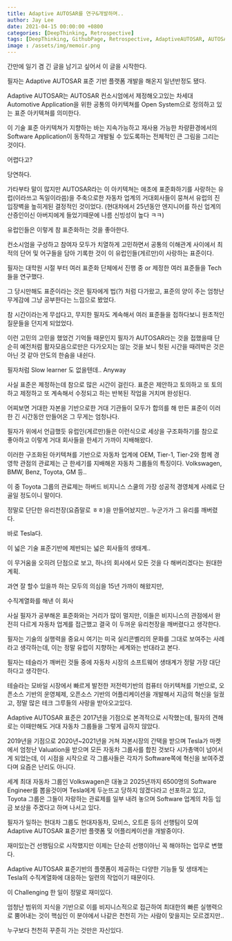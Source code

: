 ```yaml
---
title: Adaptive AUTOSAR를 연구&개발하며..
author: Jay Lee
date: 2021-04-15 00:00:00 +0800
categories: [DeepThinking, Retrospective]
tags: [DeepThinking, GithubPage, Retrospective, AdaptiveAUTOSAR, AUTOSAR, ClassicAUTOSAR, ECU, CPU, GPU, OTA]
image : /assets/img/memoir.png
---
```


간만에 일기 겸 긴 글을 남기고 싶어서 이 글을 시작한다.

필자는 Adaptive AUTOSAR 표준 기반 플랫폼 개발을 해온지 일년반정도 됐다.

Adaptive AUTOSAR는 AUTOSAR 컨소시엄에서 제정해오고있는 차세대 Automotive Application을 위한 공통의 아키텍쳐를 Open System으로 정의하고 있는 표준 아키텍쳐를 의미한다. 

이 기술 표준 아키텍쳐가 지향하는 바는 지속가능하고 재사용 가능한 차량환경에서의 Software Application이 동작하고 개발될 수 있도록하는 전체적인 큰 그림을 그리는 것이다.

어렵다고? 

당연하다. 

가타부타 말이 많지만 AUTOSAR라는 이 아키텍쳐는 애초에 표준화하기를 사랑하는 유럽(이라쓰고 독일이라씀)을 주축으로한 자동차 업계의 거대회사들이 뭉쳐서 유럽의 진입장벽을 높히게된 결정적인 것이었다. (현대차에서 25년동안 엔지니어를 하신 업계의 산증인이신 아버지에게 들었기때문에 나름 신빙성이 높다 ㅋㅋ)

유럽인들은 이렇게 참 표준화하는 것을 좋아한다. 

컨소시엄을 구성하고 참여자 모두가 치열하게 고민하면서 공통의 이해관계 사이에서 최적의 단어 및 어구들을 담아 기록한 것이 이 유럽인들(게르만)이 사랑하는 표준이다.

필자는 대학원 시절 부터 여러 표준화 단체에서 진행 중 or 제정한 여러 표준들을 Tech 들을 연구했다. 

그 당시만해도 표준이라는 것은 필자에게 법(?) 처럼 다가왔고, 표준의 양이 주는 엄청난 무게감에 그냥 공부한다는 느낌으로 봤었다.

참 시간이라는게 무섭다고, 무지한 필자도 계속해서 여러 표준들을 접하다보니 원초적인 질문들을 던지게 되었었다.

이런 고민의 고민을 했었건 기억들 때문인지 필자가 AUTOSAR라는 것을 접했을때 단순히 예전처럼 활자모음으로만은 다가오지는 않는 것을 보니 헛된 시간을 때려박은 것은 아닌 것 같아 안도의 한숨을 내쉰다.

필자처럼 Slow learner 도 없을텐데.. Anyway

사실 표준은 제정하는데 참으로 많은 시간이 걸린다. 표준은 제안하고 토의하고 또 토의하고 제정하고 또 계속해서 수정되고 하는 반복된 작업을 거치며 완성된다. 

어찌보면 거대한 자본을 기반으로한 거대 기관들이 모두가 합의를 해 만든 표준이 이러한 긴 시간동안 만들어온 그 무게는 엄청나다. 

필자가 위에서 언급했듯 유럽인(게르만)들은 이런식으로 세상을 구조화하기를 참으로 좋아하고 이렇게 거대 회사들을 한세기 가까이 지배해왔다. 

이러한 구조화된 아키텍쳐를 기반으로 자동차 업계에 OEM, Tier-1, Tier-2와 함께 경영학 관점의 관료제는 근 한세기를 지배해온 자동차 그룹들의 특징이다. Volkswagen, BMW, Benz, Toyota, GM 등..

이 중 Toyota 그룹의 관료제는 하버드 비지니스 스쿨의 가장 성공적 경영체계 사례로 단골일 정도이니 말이다.

정말로 단단한 유리천장(요즘말로 ㅎㅎ)을 만들어놨지만.. 누군가가 그 유리를 깨버렸다.

바로 Tesla다.

이 넓은 기술 표준기반에 제반되는 넓은 회사들의 생태계.. 

이 무거움을 오히려 단점으로 보고, 하나의 회사에서 모든 것을 다 해버리겠다는 원대한 계획.

과연 잘 할수 있을까 하는 모두의 의심을 15년 가까이 해왔지만,

수직계열화를 해낸 이 회사

사실 필자가 공부해온 표준화와는 거리가 많이 멀지만, 이들은 비지니스의 관점에서 완전히 다르게 자동차 업계를 접근했고 결국 이 두꺼운 유리천장을 깨버렸다고 생각한다.

필자는 기술의 실행력을 중요시 여기는 미국 실리콘벨리의 문화를 그대로 보여주는 사례라고 생각하는데, 이는 정말 유럽이 지향하는 세계와는 반대라고 본다.

필자는 테슬라가 깨버린 것들 중에 자동차 시장의 소프트웨어 생태계가 정말 가장 대단하다고 생각한다. 

테슬라는 모바일 시장에서 빠르게 발전한 저전력기반의 컴퓨터 아키텍쳐를 기반으로, 오픈소스 기반의 운영체제, 오픈소스 기반의 어플리케이션을 개발해서 지금의 혁신을 일궜고, 정말 많은 테크 그루들의 사랑을 받아오고있다.

Adaptive AUTOSAR 표준은 2017년을 기점으로 본격적으로 시작했는데, 필자의 견해로는 이때만해도 거대 자동차 그룹들을 그렇게 급하지 않았다.

2019년을 기점으로 2020년~2021년을 거쳐 자본시장의 간택을 받으며 Tesla가 마켓에서 엄청난 Valuation을 받으며 모든 자동차 그룹사를 합친 것보다 시가총액이 넘어서게 되었는데, 이 시점을 시작으로 각 그룹사들은 각자가 Software쪽에 혁신을 보여주겠다며 요즘은 난리도 아니다.

세계 최대 자동차 그룹인 Volkswagen은 대놓고 2025년까지 6500명의 Software Engineer를 뽑을것이며 Tesla에게 두눈뜨고 당하지 않겠다라고 선포하고 있고, Toyota 그룹은 그들이 자랑하는 관료제를 일부 내려 놓으며 Software 업계의 차등 임금 보상을 주겠다고 하며 나서고 있다.

필자가 일하는 현대차 그룹도 현대자동차, 모비스, 오트론 등의 선행팀이 모여 Adaptive AUTOSAR 표준기반 플랫폼 및 어플리케이션을 개발중이다. 

재미있는건 선행팀으로 시작했지만 이제는 단순히 선행이아닌 꼭 해야하는 업무로 변했다.

Adaptive AUTOSAR 표준기반의 플랫폼이 제공하는 다양한 기능들 및 생태계는 Tesla의 수직계열화에 대응하는 일련의 작업이기 때문이다.

이 Challenging 한 일이 정말로 재미있다.

엄청난 범위의 지식을 기반으로 이를 비지니스적으로 접근하여 최대한의 빠른 실행력으로 뿜어내는 것이 핵심인 이 분야에서 나같은 천천히 가는 사람이 맞을지는 모르겠지만..

누구보다 천천히 꾸준히 가는 것만은 자신있다.